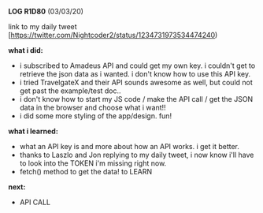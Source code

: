 **LOG R1D80** (03/03/20)

link to my daily tweet [https://twitter.com/Nightcoder2/status/1234731973534474240) 

**what i did:**

- i subscribed to Amadeus API and could get my own key. i couldn't get to retrieve the json data as i wanted. i don't know how to use this API key.
- i tried TravelgateX and their API sounds awesome as well, but could not get past the example/test doc..
- i don't know how to start my JS code / make the API call / get the JSON data in the browser and choose what i want!!
- i did some more styling of the app/design. fun!

**what i learned:**

- what an API key is and more about how an API works. i get it better.
- thanks to Laszlo and Jon replying to my daily tweet, i now know i'll have to look into the TOKEN i'm missing right now.
- fetch() method to get the data! to LEARN

**next:**

- API CALL 

